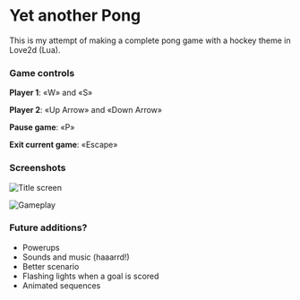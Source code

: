 # Yet another Pong

This is my attempt of making a complete pong game with a hockey theme in Love2d (Lua).

### Game controls

**Player 1**: «W» and «S»

**Player 2**: «Up Arrow» and «Down Arrow»

**Pause game**: «P»

**Exit current game**: «Escape»

### Screenshots

![Title screen](http://i.imgur.com/VWDaV1W.png)

![Gameplay](http://i.imgur.com/vDFUxAN.png)


### Future additions?

- Powerups
- Sounds and music (haaarrd!)
- Better scenario
- Flashing lights when a goal is scored
- Animated sequences